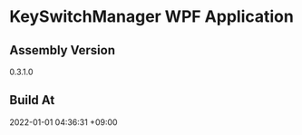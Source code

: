 KeySwitchManager WPF Application
==============================

## Assembly Version

0.3.1.0

## Build At

2022-01-01 04:36:31 +09:00
